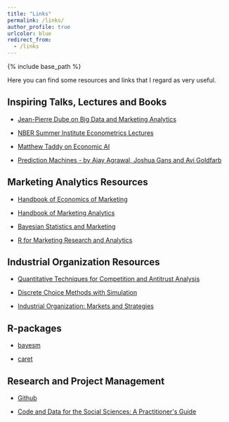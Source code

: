 ```yaml
---
title: "Links"
permalink: /links/
author_profile: true
urlcolor: blue
redirect_from:
  - /links
---
```


{% include base_path %}


Here you can find some resources and links that I regard as very useful.


## Inspiring Talks, Lectures and Books

* [Jean-Pierre Dube on Big Data and Marketing Analytics](https://www.youtube.com/watch?v=IQXkq0_rruU)

* [NBER Summer Institute Econometrics Lectures](http://www.nber.org/SI_econometrics_lectures.html)

* [Matthew Taddy on Economic AI](https://www.youtube.com/watch?v=JhTdyLyzxXM)


* [Prediction Machines - by Ajay Agrawal, Joshua Gans and Avi Goldfarb](https://www.predictionmachines.ai/)


## Marketing Analytics Resources

* [Handbook of Economics of Marketing](https://www.elsevier.com/books/handbook-of-the-economics-of-marketing/dube/978-0-444-63759-8)

* [Handbook of Marketing Analytics](https://www.e-elgar.com/shop/handbook-of-marketing-analytics)

* [Bayesian Statistics and Marketing](https://onlinelibrary.wiley.com/doi/book/10.1002/0470863692)

* [R for Marketing Research and Analytics](http://r-marketing.r-forge.r-project.org/index.html)


## Industrial Organization Resources

* [Quantitative Techniques for Competition and Antitrust Analysis](https://press.princeton.edu/titles/9078.html)

* [Discrete Choice Methods with Simulation](https://www.cambridge.org/core/books/discrete-choice-methods-with-simulation/49CABD00F3DDDA088A8FBFAAAD7E9546)

* [Industrial Organization: Markets and Strategies](http://www.cambridge.org/us/academic/subjects/economics/industrial-economics/industrial-organization-markets-and-strategies-2nd-edition)




## R-packages

* [bayesm](https://cran.r-project.org/web/packages/bayesm/vignettes/bayesm_Overview_Vignette.html)

* [caret](https://cran.r-project.org/web/packages/caret/caret.pdf)


## Research and Project Management

* [Github](https://github.com/)

* [Code and Data for the Social Sciences: A Practitioner's Guide](http://web.stanford.edu/~gentzkow/research/CodeAndData.pdf)
